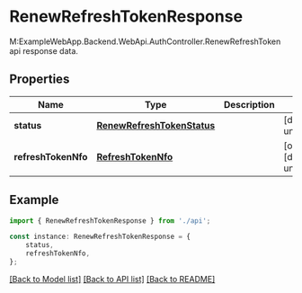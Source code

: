 # RenewRefreshTokenResponse

M:ExampleWebApp.Backend.WebApi.AuthController.RenewRefreshToken api response data.

## Properties

Name | Type | Description | Notes
------------ | ------------- | ------------- | -------------
**status** | [**RenewRefreshTokenStatus**](RenewRefreshTokenStatus.md) |  | [default to undefined]
**refreshTokenNfo** | [**RefreshTokenNfo**](RefreshTokenNfo.md) |  | [optional] [default to undefined]

## Example

```typescript
import { RenewRefreshTokenResponse } from './api';

const instance: RenewRefreshTokenResponse = {
    status,
    refreshTokenNfo,
};
```

[[Back to Model list]](../README.md#documentation-for-models) [[Back to API list]](../README.md#documentation-for-api-endpoints) [[Back to README]](../README.md)
